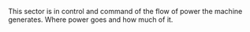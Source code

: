 This sector is in control and command of the flow of power the machine generates. Where power goes and how much of it. 
